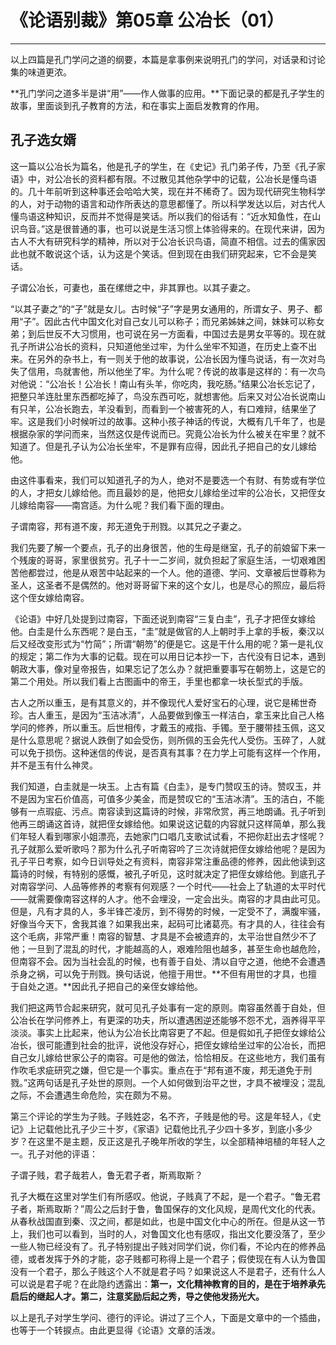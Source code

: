 # 《论语别裁》第05章 公冶长（01）

------

以上四篇是孔门学问之道的纲要，本篇是拿事例来说明孔门的学问，对话录和讨论集的味道更浓。

**孔门学问之道多半是讲“用”——作人做事的应用。**下面记录的都是孔子学生的故事，里面谈到孔子教育的方法，和在事实上面启发教育的作用。

## 孔子选女婿

这一篇以公冶长为篇名，他是孔子的学生，在《史记》孔门弟子传，乃至《孔子家语》中，对公冶长的资料都有限。不过散见其他杂学中的记载，公冶长是懂鸟语的。几十年前听到这种事还会哈哈大笑，现在并不稀奇了。因为现代研究生物科学的人，对于动物的语言和动作所表达的意思都懂了。所以科学发达以后，对古代人懂鸟语这种知识，反而并不觉得是笑话。所以我们的俗话有：“近水知鱼性，在山识鸟音。”这是很普通的事，也可以说是生活习惯上体验得来的。在现代来讲，因为古人不大有研究科学的精神，所以对于公冶长识鸟语，简直不相信。过去的儒家因此也就不敢说这个话，认为这是个笑话。但到现在由我们研究起来，它不会是笑话。

子谓公冶长，可妻也，虽在缧绁之中，非其罪也。以其子妻之。

“以其子妻之”的“子”就是女儿。古时候“子”字是男女通用的，所谓女子、男子、都用“子”。因此古代中国文化对自己女儿可以称子；而兄弟姊妹之间，妹妹可以称女弟；到后世反不大习惯用，也可说在另一方面看，中国过去是男女平等的。现在就孔子所讲公冶长的资料，只知道他坐过牢，为什么坐牢不知道，在历史上查不出来。在另外的杂书上，有一则关于他的故事说，公冶长因为懂鸟说话，有一次对鸟失了信用，鸟就害他，所以他坐了牢。为什么呢？传说的故事是这样的：有一次鸟对他说：“公冶长！公冶长！南山有头羊，你吃肉，我吃肠。”结果公冶长忘记了，把整只羊连肚里东西都吃掉了，鸟没东西可吃，就想害他。后来又对公冶长说南山有只羊，公冶长跑去，羊没看到，而看到一个被害死的人，有口难辩，结果坐了牢。这是我们小时候听过的故事。这种小孩子神话的传说，大概有几千年了，也是根据杂家的学问而来，当然这仅是传说而已。究竟公冶长为什么被关在牢里？就不知道了。但是孔子认为公冶长坐牢，不是罪有应得，因此孔子把自己的女儿嫁给他。

由这件事看来，我们可以知道孔子的为人，绝对不是要选一个有财、有势或有学位的人，才把女儿嫁给他。而且最妙的是，他把女儿嫁给坐过牢的公冶长，又把侄女儿嫁给南容——南宫适。为什么呢？我们看下面的理由。

子谓南容，邦有道不废，邦无道免于刑戮。以其兄之子妻之。

我们先要了解一个要点，孔子的出身很苦，他的生母是继室，孔子的前娘留下来一个残废的哥哥，家里很贫穷。孔子十一二岁间，就负担起了家庭生活，一切艰难困苦他都尝过，他是从艰苦中站起来的一个人。他的道德、学问、文章被后世尊称为圣人，这圣者不是偶然的。他对哥哥留下来的这个女儿，也是尽心的照应，最后将这个侄女嫁给南容。

《论语》中好几处提到过南容，下面还说到南容“三复白圭”，孔子才把侄女嫁给他。白圭是什么东西呢？是白玉，“圭”就是做官的人上朝时手上拿的手板，秦汉以后又经改变形式为“竹简”；所谓“朝笏”的便是它。这是干什么用的呢？第一是礼仪的规定；第二作为大事的记载。现在可以用日记本抄一下，古代没有日记本，遇到朝政大事，像对皇帝报告，如果忘记了怎么办？就把重要事写在朝笏上，这是它的第二个用处。所以我们看上古图画中的帝王，手里也都拿一块长型式的手版。

古人之所以重玉，是有其意义的，并不像现代人爱好宝石的心理，说它是稀世奇珍。古人重玉，是因为“玉洁冰清”，人品要做到像玉一样洁白，拿玉来比自己人格学问的修养，所以重玉。后世相传，才戴玉的戒指、手镯。至于腰带挂玉佩，这又是什么意思呢？据说人跌倒了如会受伤，则所佩的玉会先代人受伤。玉碎了，人就可以免于损伤。这种迷信的传说，是否真有其事？在力学上可能有这样一个作用，并不是玉有什么神灵。

我们知道，白圭就是一块玉。上古有篇《白圭》，是专门赞叹玉的诗。赞叹玉，并不是因为宝石价值高，可值多少美金，而是赞叹它的“玉洁冰清”。玉的洁白，不能够有一点瑕疵、污点。南容读到这篇诗的时候，非常欣赏，再三地朗诵。孔子听到他再三朗诵这首诗，就把侄女嫁给他。如果说这记载的内容就只这样简单，那么我们年轻人看到哪家小姐漂亮，去她家门口唱几支歌试试看，不把你赶出去才怪呢？孔子就那么爱听歌吗？那为什么孔子听南容吟了三次诗就把侄女嫁给他呢？是因为孔子平日考察，如今日训导处之有资料，南容非常注重品德的修养，因此他读到这篇诗的时候，有特别的感慨，被孔子听见，这时就决定了把侄女嫁给他。到底孔子对南容学问、人品等修养的考察有何观感？一个时代——社会上了轨道的太平时代——就需要像南容这样的人才。他不会埋没，一定会出头。南容的才具由此可见。但是，凡有才具的人，多半锋芒凌厉，到不得势的时候，一定受不了，满腹牢骚，好像当今天下，舍我其谁？如果我出来，起码可比诸葛亮。有才具的人，往往会有这个毛病，非常严重！南容的智慧、才具是不会被遗弃的，太平治世自然少不了他；一旦到了混乱的时代，才能越高的人，艰难险阻也越多，甚至生命也越危险，但南容不会。因为当社会乱的时候，也有善于自处、清以自守之道，他绝不会遭遇杀身之祸，可以免于刑戮。换句话说，他擅于用世。**不但有用世的才具，也擅于自处之道。**因此孔子把自己的亲侄女嫁给他。

我们把这两节合起来研究，就可见孔子处事有一定的原则。南容虽然善于自处，但公冶长在学问修养上，有更深的功夫，所以遭遇困逆还能够不怨不尤，涵养得平平淡淡。事实上比起来，他认为公冶长比南容更了不起。但是假如孔子把侄女嫁给公冶长，很可能遭到社会的批评，说他没存好心，把侄女嫁给坐过牢的公冶长，而把自己女儿嫁给世家公子的南容。可是他的做法，恰恰相反。在这些地方，我们虽有作吹毛求疵研究之嫌，但它是一个事实。重点在于“邦有道不废，邦无道免于刑戮。”这两句话是孔子处世的原则。一个人如何做到治平之世，才具不被埋没；混乱之际，不会遭遇生命危险，实在颇为不易。

第三个评论的学生为子贱。子贱姓宓，名不齐，子贱是他的号。这是年轻人，《史记》上记载他比孔子少三十岁，《家语》记载他比孔子少四十多岁，到底小多少岁？在这里不是主题，反正这是孔子晚年所收的学生，以全部精神培植的年轻人之一。孔子对他的评语：

子谓子贱，君子哉若人，鲁无君子者，斯焉取斯？

孔子大概在这里对学生们有所感叹。他说，子贱真了不起，是一个君子。“鲁无君子者，斯焉取斯？”周公之后封于鲁，鲁国保存的文化风规，是周代文化的代表。从春秋战国直到秦、汉之间，都是如此，也是中国文化中心的所在。但是从这一节上，我们也可以看到，当时的人，对鲁国文化也有感叹，指出文化要没落了，至少一些人物已经没有了。孔子特别提出子贱对同学们说，你们看，不论内在的修养品德，或者发挥于外的才能，宓子贱都可称得上是一个君子；假使现在有人认为鲁国没有一个君子，那么子贱这个人不就是君子吗？如果说这人不是君子，还有什么人可以说是君子呢？在此隐约透露出：**第一，文化精神教育的目的，是在于培养承先启后的继起人才。第二，注意奖励后起之秀，导之使他发扬光大。**

以上是孔子对学生学问、德行的评论。讲过了三个人，下面是文章中的一个插曲，也等于一个转捩点。由此更显得《论语》文章的活泼。

